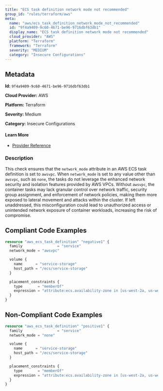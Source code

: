 ```yaml
---
title: "ECS task definition network mode not recommended"
group_id: "rules/terraform/aws"
meta:
  name: "aws/ecs_task_definition_network_mode_not_recommended"
  id: "9f4a9409-9c60-4671-be96-9716dbf63db1"
  display_name: "ECS task definition network mode not recommended"
  cloud_provider: "AWS"
  platform: "Terraform"
  framework: "Terraform"
  severity: "MEDIUM"
  category: "Insecure Configurations"
---
```

## Metadata

**Id:** `9f4a9409-9c60-4671-be96-9716dbf63db1`

**Cloud Provider:** AWS

**Platform:** Terraform

**Severity:** Medium

**Category:** Insecure Configurations

#### Learn More

 - [Provider Reference](https://registry.terraform.io/providers/hashicorp/aws/latest/docs/resources/ecs_task_definition#network_mode)

### Description

 This check ensures that the `network_mode` attribute in an AWS ECS task definition is set to `awsvpc`. When `network_mode` is set to any value other than `awsvpc`, such as `none`, the tasks do not leverage the enhanced network security and isolation features provided by AWS VPCs. Without `awsvpc`, the container tasks may lack granular control over network traffic, security group assignment, and enforcement of network policies, making them more exposed to lateral movement and attacks within the cluster. If left unaddressed, this misconfiguration could lead to unauthorized access or unintended network exposure of container workloads, increasing the risk of compromise.


## Compliant Code Examples
```terraform
resource "aws_ecs_task_definition" "negative1" {
  family                = "service"
  network_mode = "awsvpc"

  volume {
    name      = "service-storage"
    host_path = "/ecs/service-storage"
  }

  placement_constraints {
    type       = "memberOf"
    expression = "attribute:ecs.availability-zone in [us-west-2a, us-west-2b]"
  }
}
```
## Non-Compliant Code Examples
```terraform
resource "aws_ecs_task_definition" "positive1" {
  family                = "service"
  network_mode = "none"

  volume {
    name      = "service-storage"
    host_path = "/ecs/service-storage"
  }

  placement_constraints {
    type       = "memberOf"
    expression = "attribute:ecs.availability-zone in [us-west-2a, us-west-2b]"
  }
}
```